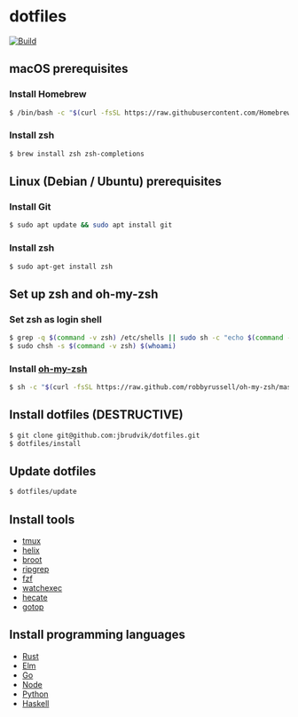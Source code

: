 # dotfiles

[![Build](https://github.com/jbrudvik/dotfiles/actions/workflows/build.yml/badge.svg)](https://github.com/jbrudvik/dotfiles/actions/workflows/build.yml)

## macOS prerequisites

### Install Homebrew

```sh
$ /bin/bash -c "$(curl -fsSL https://raw.githubusercontent.com/Homebrew/install/HEAD/install.sh)"
```

### Install zsh

```sh
$ brew install zsh zsh-completions
```

## Linux (Debian / Ubuntu) prerequisites

### Install Git

```sh
$ sudo apt update && sudo apt install git
```

### Install zsh

```sh
$ sudo apt-get install zsh
```

## Set up zsh and oh-my-zsh

### Set zsh as login shell

```sh
$ grep -q $(command -v zsh) /etc/shells || sudo sh -c "echo $(command -v zsh) >> /etc/shells"
$ sudo chsh -s $(command -v zsh) $(whoami)
```

### Install [oh-my-zsh](https://ohmyz.sh)

```sh
$ sh -c "$(curl -fsSL https://raw.github.com/robbyrussell/oh-my-zsh/master/tools/install.sh)"
```

## Install dotfiles (DESTRUCTIVE)

```sh
$ git clone git@github.com:jbrudvik/dotfiles.git
$ dotfiles/install
```

## Update dotfiles

```sh
$ dotfiles/update
```

## Install tools

- [tmux](https://github.com/tmux/tmux/wiki/Installing)
- [helix](https://docs.helix-editor.com/install.html)
- [broot](https://dystroy.org/broot/install/)
- [ripgrep](https://github.com/BurntSushi/ripgrep#installation)
- [fzf](https://github.com/junegunn/fzf#installation)
- [watchexec](https://github.com/watchexec/watchexec#install)
- [hecate](https://github.com/evanmiller/hecate)
- [gotop](https://github.com/xxxserxxx/gotop#installation)

## Install programming languages

- [Rust](https://www.rust-lang.org/tools/install)
- [Elm](https://www.rust-lang.org/tools/install)
- [Go](https://go.dev/doc/install)
- [Node](https://github.com/pyenv/pyenv#installation)
- [Python](https://github.com/pyenv/pyenv#installation)
- [Haskell](https://docs.haskellstack.org/en/stable/#how-to-install-stack)
